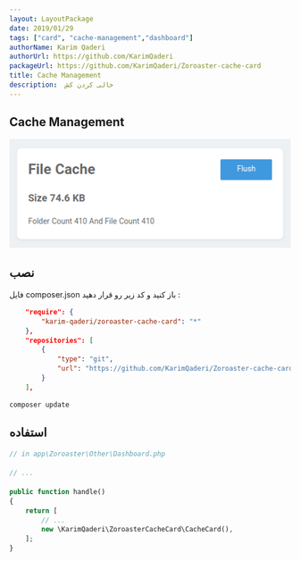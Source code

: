 ```yaml
---
layout: LayoutPackage
date: 2019/01/29
tags: ["card", "cache-management","dashboard"]
authorName: Karim Qaderi 
authorUrl: https://github.com/KarimQaderi
packageUrl: https://github.com/KarimQaderi/Zoroaster-cache-card
title: Cache Management
description:  خالی کردن کش
---
```



## Cache Management

![](https://raw.githubusercontent.com/KarimQaderi/Zoroaster-cache-card/master/1.png)

## نصب 

فایل composer.json باز کنید و کد زیر رو قرار دهید :

```json
    "require": {
        "karim-qaderi/zoroaster-cache-card": "*"
    },
    "repositories": [
        {
            "type": "git",
            "url": "https://github.com/KarimQaderi/Zoroaster-cache-card.git"
        }
    ],
```

```bash
composer update
```

## استفاده 

```php
// in app\Zoroaster\Other\Dashboard.php

// ...

public function handle()
{
    return [
        // ...
        new \KarimQaderi\ZoroasterCacheCard\CacheCard(),
    ];
}
```
